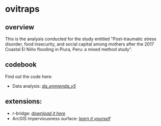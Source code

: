 # ovitraps
## overview
This is the analysis conducted for the study entitled "Post-traumatic stress disorder, food insecurity, and social capital among mothers after the 2017 Coastal El Niño flooding in Piura, Peru: a mixed method study".

## codebook
Find out the code here:
- Data analysis: [_da_enmienda_v5_](https://github.com/culquichicon/El-Nino-amendment/blob/master/da_enmienda_v5.do)

## extensions: 
- r-bridge: [_download it here_](https://github.com/R-ArcGIS/r-bridge)
- ArcGIS imperviousness surface: [_learn it yourself_](https://learn.arcgis.com/en/projects/calculate-impervious-surfaces-from-spectral-imagery/)
